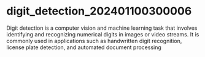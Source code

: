 # digit_detection_202401100300006
Digit detection is a computer vision and machine learning task that involves identifying and recognizing numerical digits in images or video streams. It is commonly used in applications such as handwritten digit recognition, license plate detection, and automated document processing
